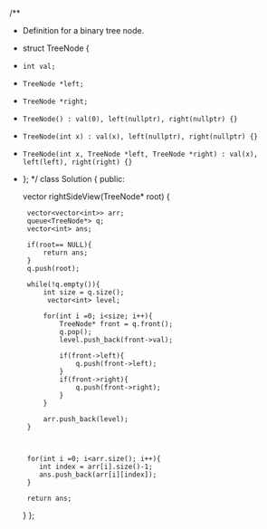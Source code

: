 /**
 * Definition for a binary tree node.
 * struct TreeNode {
 *     int val;
 *     TreeNode *left;
 *     TreeNode *right;
 *     TreeNode() : val(0), left(nullptr), right(nullptr) {}
 *     TreeNode(int x) : val(x), left(nullptr), right(nullptr) {}
 *     TreeNode(int x, TreeNode *left, TreeNode *right) : val(x), left(left), right(right) {}
 * };
 */
class Solution {
public:

    vector<int> rightSideView(TreeNode* root) {
        
        vector<vector<int>> arr;
        queue<TreeNode*> q;
        vector<int> ans;

        if(root== NULL){
            return ans;
        }
        q.push(root);

        while(!q.empty()){
            int size = q.size();
             vector<int> level;

            for(int i =0; i<size; i++){
                TreeNode* front = q.front();
                q.pop();
                level.push_back(front->val);

                if(front->left){
                    q.push(front->left);
                }
                if(front->right){
                    q.push(front->right);
                }
            }

            arr.push_back(level);
        }

        

        for(int i =0; i<arr.size(); i++){
           int index = arr[i].size()-1;
           ans.push_back(arr[i][index]);
        }

        return ans;

    }
};
